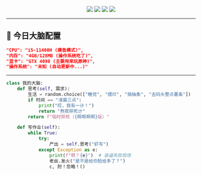 <div align="center">

  
  <!-- 精神状态监控 -->
  <p>
    <img src="https://img.shields.io/badge/摸鱼指数-99%25-blue" />
    <img src="https://img.shields.io/badge/咖啡因含量-危-red" />
    <img src="https://img.shields.io/badge/发癫等级-SSS%2B-purple" />
    <img src="https://img.shields.io/badge/键盘磨损度-战损版-yellow" />
  </p>
</div>

---

## 🧠 今日大脑配置
```json
"CPU": "i5-11400H (摸鱼模式)",
"内存": "4GB/128MB (操作系统吃了)",
"显卡": "GTX 4090 (主要用来玩原神)",
"操作系统": "未知 (自动更新中...)"
```
---
```python
class 我的大脑:
    def 思考(self, 需求):
        生活 = random.choice(["睡觉", "摆烂", "搞抽象", "去码头整点薯条"])
        if 时间 == "凌晨三点":
            print("哎，我有一计！")
            return "熬夜猝死计"
        return f"临时猝死（{啊啊啊啊}版）"

    def 写作业(self):
        while True:
            try:
                产出 = self.思考("虾写")
            except Exception as e:
                print(f"啊？{e}")  # 装逼失败现场
                老丝.发火("是不是给你脸给多了？")
                c, 肘！忽略！()
```
